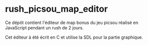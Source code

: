 # rush_picsou_map_editor

Ce dépôt contient l'éditeur de map bonus du jeu picsou réalisé en JavaScript pendant un rush de 2 jours.

Cet éditeur à été écrit en C et utilise la SDL pour la partie graphique.
